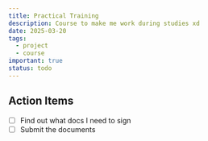 ```yaml
---
title: Practical Training
description: Course to make me work during studies xd
date: 2025-03-20
tags:
  - project
  - course
important: true
status: todo
---
```


## Action Items

- [ ] Find out what docs I need to sign
- [ ] Submit the documents

